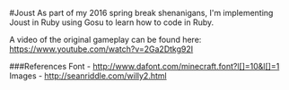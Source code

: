 #Joust
As part of my 2016 spring break shenanigans, I'm implementing Joust in Ruby using Gosu to learn how to code in Ruby.  

A video of the original gameplay can be found here: https://www.youtube.com/watch?v=2Ga2Dtkg92I  

###References
Font - http://www.dafont.com/minecraft.font?l[]=10&l[]=1  
Images - http://seanriddle.com/willy2.html
